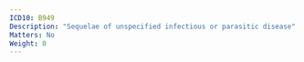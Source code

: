 ```yaml
---
ICD10: B949
Description: "Sequelae of unspecified infectious or parasitic disease"
Matters: No
Weight: 0
---
```

